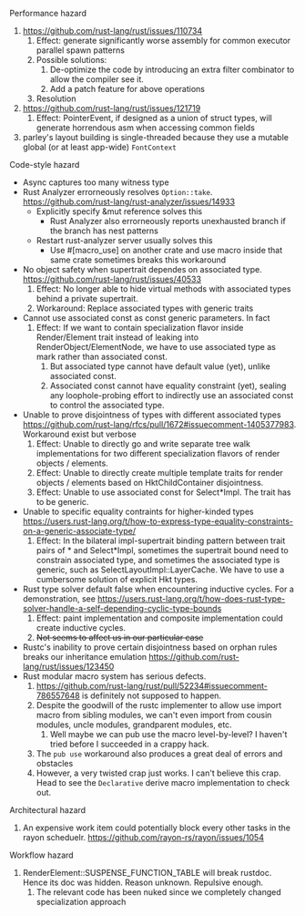 Performance hazard
1. https://github.com/rust-lang/rust/issues/110734
    1. Effect: generate significantly worse assembly for common executor parallel spawn patterns
    2. Possible solutions: 
        1. De-optimize the code by introducing an extra filter combinator to allow the compiler see it.
        2. Add a patch feature for above operations
    3. Resolution 
2. https://github.com/rust-lang/rust/issues/121719
    1. Effect: PointerEvent, if designed as a union of struct types, will generate horrendous asm when accessing common fields
3. parley's layout building is single-threaded because they use a mutable global (or at least app-wide) `FontContext`


Code-style hazard
- Async captures too many witness type
- Rust Analyzer errorneously resolves `Option::take`. https://github.com/rust-lang/rust-analyzer/issues/14933
    - Explicitly specify &mut reference solves this
        - Rust Analyzer also errorneously reports unexhausted branch if the branch has nest patterns
    - Restart rust-analyzer server usually solves this
        - Use #[macro_use] on another crate and use macro inside that same crate sometimes breaks this workaround
- No object safety when supertrait dependes on associated type. https://github.com/rust-lang/rust/issues/40533
    1. Effect: No longer able to hide virtual methods with associated types behind a private supertrait.
    2. Workaround: Replace associated types with generic traits
- Cannot use associated const as const generic parameters. In fact
    1. Effect: If we want to contain specialization flavor inside Render/Element trait instead of leaking into RenderObject/ElementNode, we have to use associated type as mark rather than associated const. 
        1. But associated type cannot have default value (yet), unlike associated const. 
        2. Associated const cannot have equality constraint (yet), sealing any loophole-probing effort to indirectly use an associated const to control the associated type.
- Unable to prove disjointness of types with different associated types https://github.com/rust-lang/rfcs/pull/1672#issuecomment-1405377983. Workaround exist but verbose
    1. Effect: Unable to directly go and write separate tree walk implementations for two different specialization flavors of render objects / elements. 
    2. Effect: Unable to directly create multiple template traits for render objects / elements based on HktChildContainer disjointness.
    3. Effect: Unable to use associated const for Select\*Impl. The trait has to be generic.
- Unable to specific equality contraints for higher-kinded types https://users.rust-lang.org/t/how-to-express-type-equality-constraints-on-a-generic-associate-type/
    1. Effect: In the bilateral impl-supertrait binding pattern between trait pairs of \* and Select\*Impl, sometimes the supertrait bound need to constrain associated type, and sometimes the associated type is generic, such as SelectLayoutImpl::LayerCache. We have to use a cumbersome solution of explicit Hkt types.
- Rust type solver default false when encountering inductive cycles. For a demonstration, see https://users.rust-lang.org/t/how-does-rust-type-solver-handle-a-self-depending-cyclic-type-bounds
    1. Effect: paint implementation and composite implementation could create inductive cycles.
    2. ~~Not seems to affect us in our particular case~~
- Rustc's inability to prove certain disjointness based on orphan rules breaks our inheritance emulation https://github.com/rust-lang/rust/issues/123450
- Rust modular macro system has serious defects. 
    1. https://github.com/rust-lang/rust/pull/52234#issuecomment-786557648 is definitely not supposed to happen.
    2. Despite the goodwill of the rustc implementer to allow use import macro from sibling modules, we can't even import from cousin modules, uncle modules, grandparent modules, etc.
        1. Well maybe we can pub use the macro level-by-level? I haven't tried before I succeeded in a crappy hack.
    3. The `pub use` workaround also produces a great deal of errors and obstacles
    4. However, a very twisted crap just works. I can't believe this crap. Head to see the `Declarative` derive macro implementation to check out.



Architectural hazard
1. An expensive work item could potentially block every other tasks in the rayon scheduelr. https://github.com/rayon-rs/rayon/issues/1054

Workflow hazard
1. RenderElement::SUSPENSE_FUNCTION_TABLE will break rustdoc. Hence its doc was hidden. Reason unknown. Repulsive enough.
    1. The relevant code has been nuked since we completely changed specialization approach
